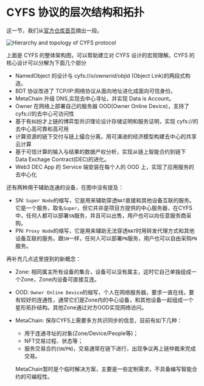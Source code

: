 # CYFS 协议的层次结构和拓扑

这一节，我们从[官方仓库首页](https://github.com/buckyos/CYFS/blob/main/README.zh-CN.md)摘出一段。

![Hierarchy and topology of CYFS protocol](https://github.com/buckyos/CYFS/blob/main/doc/zh-CN/image/CYFS%20Architecture.png)

上面是 CYFS 的整体架构图，可以帮助建立对 CYFS 设计的宏观理解。CYFS 的核心设计可以分解为下面几个部分

-   NamedObject 的设计与 cyfs://o/$ownerid/$objid (Object Link)的两段式构造。
-   BDT 协议改进了 TCP/IP:网络协议从面向地址进化成面向可信身份。
-   MetaChain 升级 DNS,实现去中心寻址，并实现 Data is Account。
-   Owner 在网络上部署自己的服务器 OOD(Owner Online Device)，支持了 cyfs://的去中心可访问性
-   基于有纠纷才上链的博弈型共识理论设计存储证明和服务证明，实现 cyfs://的去中心高可靠和高可用
-   计算资源的链下交付与链上撮合分离，用可演进的经济模型构建去中心的共享云计算
-   基于可信计算的输入与结果的数据产权分析，实现从链上智能合约到链下 Data Exchage Contract(DEC)的进化。
-   Web3 DEC App 的 Service 端安装在每个人的 OOD 上，实现了应用服务的去中心化

还有两种用于辅助连通的设备，在图中没有提及：
-   SN: `Super Node`的缩写，它是用来辅助穿透`NAT`直接和其他设备互联的服务。它是一个服务，取名`Super`，但它并非是项目方提供的中心服务器，在CYFS中，任何人都可以部署`SN`服务，并且可以出售，用户也可以向任意服务商采购。
-   PN: `Proxy Node`的缩写，它是用来辅助无法穿透`NAT`时用转发代理方式和其他设备互联的服务。跟`SN`一样，任何人可以部署`PN`服务，用户也可以自由采购`PN`服务。

再补充几点这里提到的新概念：
-   Zone: 相同属主所有设备的集合，设备可以没有属主，这时它自己单独组成一个Zone，Zone内设备可直接互连。
-   OOD: `Owner Online Device`的缩写，个人在网络服务器，要求一直在线，要有较好的连通性，通常它们是Zone内的中心设备，和其他设备一起组成一个星形拓扑结构。其他Zone通过对方OOD实现网络访问。
-   MetaChain: 保存CYFS上需要多方共识同步的信息，目前有如下几种：
    -   用于连通寻址的对象(Zone/Device/People等)；
    -   NFT交易过程、状态等；
    -   服务交易合约(`SN`/`PN`)，交易通常在链下进行，出现争议再上链仲裁来完成交易。

    MetaChain暂时是个临时解决方案，主要是一些定制需求，不具备编写智能合约的可编程性。
